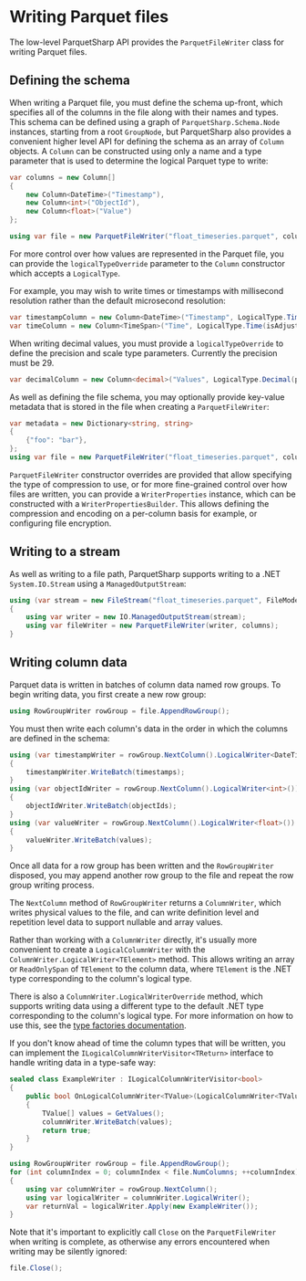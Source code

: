 # Writing Parquet files

The low-level ParquetSharp API provides the `ParquetFileWriter` class for writing Parquet files.

## Defining the schema

When writing a Parquet file, you must define the schema up-front, which specifies all of the columns
in the file along with their names and types.
This schema can be defined using a graph of `ParquetSharp.Schema.Node` instances,
starting from a root `GroupNode`,
but ParquetSharp also provides a convenient higher level API for defining the schema as an array
of `Column` objects.
A `Column` can be constructed using only a name and a type parameter that is used to
determine the logical Parquet type to write:

```csharp
var columns = new Column[]
{
    new Column<DateTime>("Timestamp"),
    new Column<int>("ObjectId"),
    new Column<float>("Value")
};

using var file = new ParquetFileWriter("float_timeseries.parquet", columns);
```

For more control over how values are represented in the Parquet file,
you can provide the `logicalTypeOverride` parameter to the `Column` constructor which accepts a `LogicalType`.

For example, you may wish to write times or timestamps with millisecond resolution rather than the default microsecond resolution:
```csharp
var timestampColumn = new Column<DateTime>("Timestamp", LogicalType.Timestamp(isAdjustedToUtc: true, TimeUnit.Millis);
var timeColumn = new Column<TimeSpan>("Time", LogicalType.Time(isAdjustedToUtc: true, TimeUnit.Millis);
```

When writing decimal values, you must provide a `logicalTypeOverride` to define the precision and scale type parameters.
Currently the precision must be 29.
```csharp
var decimalColumn = new Column<decimal>("Values", LogicalType.Decimal(precision: 29, scale: 3);
```

As well as defining the file schema, you may optionally provide key-value metadata that is stored in the file when creating
a `ParquetFileWriter`:

```csharp
var metadata = new Dictionary<string, string>
{
    {"foo": "bar"},
};
using var file = new ParquetFileWriter("float_timeseries.parquet", columns, keyValueMetadata: metadata);
```

`ParquetFileWriter` constructor overrides are provided that allow specifying the type of compression to use, or for more
fine-grained control over how files are written, you can provide a `WriterProperties` instance, which can
be constructed with a `WriterPropertiesBuilder`.
This allows defining the compression and encoding on a per-column basis for example, or configuring file encryption.

## Writing to a stream

As well as writing to a file path, ParquetSharp supports writing to a .NET `System.IO.Stream` using a `ManagedOutputStream`:

```csharp
using (var stream = new FileStream("float_timeseries.parquet", FileMode.Create))
{
    using var writer = new IO.ManagedOutputStream(stream);
    using var fileWriter = new ParquetFileWriter(writer, columns);
}
```

## Writing column data

Parquet data is written in batches of column data named row groups.
To begin writing data, you first create a new row group:
```csharp
using RowGroupWriter rowGroup = file.AppendRowGroup();
```

You must then write each column's data in the order in which the columns are defined in the schema:

```csharp
using (var timestampWriter = rowGroup.NextColumn().LogicalWriter<DateTime>())
{
    timestampWriter.WriteBatch(timestamps);
}
using (var objectIdWriter = rowGroup.NextColumn().LogicalWriter<int>())
{
    objectIdWriter.WriteBatch(objectIds);
}
using (var valueWriter = rowGroup.NextColumn().LogicalWriter<float>())
{
    valueWriter.WriteBatch(values);
}
```

Once all data for a row group has been written and the `RowGroupWriter` disposed,
you may append another row group to the file and repeat the row group writing process.

The `NextColumn` method of `RowGroupWriter` returns a `ColumnWriter`, which writes physical values to the file,
and can write definition level and repetition level data to support nullable and array values.

Rather than working with a `ColumnWriter` directly, it's usually more convenient to create a `LogicalColumnWriter`
with the `ColumnWriter.LogicalWriter<TElement>` method.
This allows writing an array or `ReadOnlySpan` of `TElement` to the column data,
where `TElement` is the .NET type corresponding to the column's logical type.

There is also a `ColumnWriter.LogicalWriterOverride` method, which supports writing data using a different type
to the default .NET type corresponding to the column's logical type. For more information on how to use this,
see the [type factories documentation](TypeFactories.md).

If you don't know ahead of time the column types that will be written,
you can implement the `ILogicalColumnWriterVisitor<TReturn>` interface to handle writing data in a type-safe way:

```csharp
sealed class ExampleWriter : ILogicalColumnWriterVisitor<bool>
{
    public bool OnLogicalColumnWriter<TValue>(LogicalColumnWriter<TValue> columnWriter)
    {
        TValue[] values = GetValues();
        columnWriter.WriteBatch(values);
        return true;
    }
}

using RowGroupWriter rowGroup = file.AppendRowGroup();
for (int columnIndex = 0; columnIndex < file.NumColumns; ++columnIndex)
{
    using var columnWriter = rowGroup.NextColumn();
    using var logicalWriter = columnWriter.LogicalWriter();
    var returnVal = logicalWriter.Apply(new ExampleWriter());
}
```

Note that it's important to explicitly call `Close` on the `ParquetFileWriter` when writing is complete,
as otherwise any errors encountered when writing may be silently ignored:

```csharp
file.Close();
```

